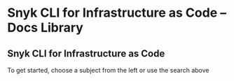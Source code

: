 # Snyk CLI for Infrastructure as Code – Docs Library

## Snyk CLI for Infrastructure as Code

To get started, choose a subject from the left or use the search above

